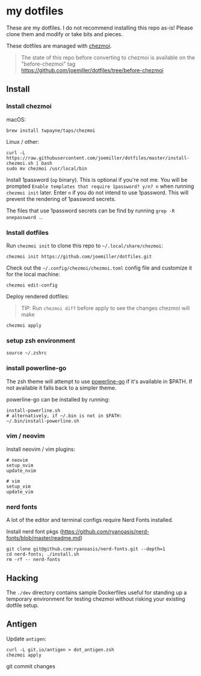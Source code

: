 my dotfiles
===========

These are my dotfiles. I do not recommend installing this repo as-is! Please
clone them and modify or take bits and pieces.

These dotfiles are managed with [chezmoi](https://github.com/twpayne/chezmoi).

> The state of this repo before converting to chezmoi is available on the "before-chezmoi" tag
> https://github.com/joemiller/dotfiles/tree/before-chezmoi

Install
-------

### Install chezmoi

macOS:

```console
brew install twpayne/taps/chezmoi
```

Linux / other:

```console
curl -L https://raw.githubusercontent.com/joemiller/dotfiles/master/install-chezmoi.sh | bash
sudo mv chezmoi /usr/local/bin
```

Install 1password (`op` binary). This is optional if you're not me.  You will be
prompted `Enable templates that require 1password? y/n? n` when running `chezmoi init` later.
Enter `n` if you do not intend to use 1password. This will prevent the rendering
of 1password secrets.

The files that use 1password secrets can be find by running `grep -R onepassword .`.

### Install dotfiles

Run `chezmoi init` to clone this repo to `~/.local/share/chezmoi`:

```console
chezmoi init https://github.com/joemiller/dotfiles.git
```

Check out the `~/.config/chezmoi/chezmoi.toml` config file and customize it for the local machine:

```console
chezmoi edit-config
```

Deploy rendered dotfiles:

> TIP: Run `chezmoi diff` before apply to see the changes chezmoi will make

```console
chezmoi apply
```

### setup zsh environment

```console
source ~/.zshrc
```

### install powerline-go

The zsh theme will attempt to use [powerline-go](https://github.com/justjanne/powerline-go)
if it's available in $PATH. If not available it falls back to a simpler theme.

powerline-go can be installed by running:

```console
install-powerline.sh
# alternatively, if ~/.bin is not in $PATH:
~/.bin/install-powerline.sh
```

### vim / neovim

Install neovim / vim plugins:

```console
# neovim
setup_nvim
update_nvim

# vim
setup_vim
update_vim
```

### nerd fonts

A lot of the editor and terminal configs require Nerd Fonts installed.

Install nerd font pkgs (https://github.com/ryanoasis/nerd-fonts/blob/master/readme.md)

```console
git clone git@github.com:ryanoasis/nerd-fonts.git --depth=1
cd nerd-fonts; ./install.sh
rm -rf -- nerd-fonts
```

Hacking
-------

The `./dev` directory contains sample Dockerfiles useful for standing up a temporary environment for
testing chezmoi without risking your existing dotfile setup.

Antigen
-------

Update `antigen`:

```console
curl -L git.io/antigen > dot_antigen.zsh
chezmoi apply
```

git commit changes

